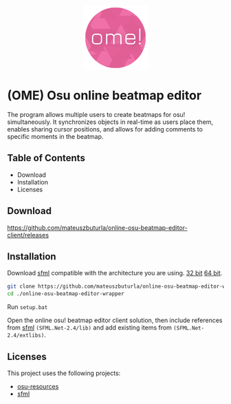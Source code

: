 <p align="center">
  <a href="" rel="noopener">
 <img src="readme/logo.png" alt="OME" width="150px"></a>
</p>

# (OME) Osu online beatmap editor

The program allows multiple users to create beatmaps for osu! simultaneously. It synchronizes objects in real-time as users place them, enables sharing cursor positions, and allows for adding comments to specific moments in the beatmap.

## Table of Contents

- Download
- Installation
- Licenses

## Download

https://github.com/mateuszbuturla/online-osu-beatmap-editor-client/releases

## Installation

Download [sfml](https://https://www.sfml-dev.org) compatible with the architecture you are using. [32 bit](https://www.sfml-dev.org/files/SFML.Net-2.4-32-bit.zip) [64 bit](https://www.sfml-dev.org/files/SFML.Net-2.4-64-bit.zip).

```bash
git clone https://github.com/mateuszbuturla/online-osu-beatmap-editor-wrapper
cd ./online-osu-beatmap-editor-wrapper
```

Run `setup.bat`

Open the online osu! beatmap editor client solution, then include references from [sfml](https://https://www.sfml-dev.org) `(SFML.Net-2.4/lib)` and add existing items from `(SFML.Net-2.4/extlibs)`.

## Licenses

This project uses the following projects:

- [osu-resources](https://github.com/ppy/osu-resources)
- [sfml](https://https://www.sfml-dev.org)
